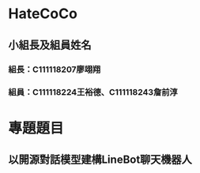 # HateCoCo
## 小組長及組員姓名
### 組長：C111118207廖翊翔
### 組員：C111118224王裕德、C111118243詹前淳

# 專題題目
## 以開源對話模型建構LineBot聊天機器人
